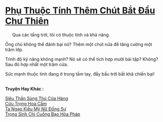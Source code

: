 <a href="https://truyentiki.com/phu-thuoc-tinh-them-chut-bat-dau-chu-thien.33761/" title="Phụ Thuộc Tính Thêm Chút Bắt Đầu Chư Thiên"><h1>Phụ Thuộc Tính Thêm Chút Bắt Đầu Chư Thiên</h1></a><div style="display:table"><img align="right" style="float: left; padding: 10px;" src="https://truyentiki.com/images/story/200x260/33761.jpg" alt="">Qua các tầng trời, tôi có thuộc tính và khả năng. <p></p> Ông chủ không thể đánh bại nó? Thêm một chút nữa để tăng cường một trăm lớp. <p></p> Trình độ kỹ năng không mạnh? Nó sẽ có thể tích hợp mười bài tập? Không? Sau đó hợp nhất một trăm cửa. <p></p> Sức mạnh thuộc tính đang ở trong tầm tay, đẩy bầu trời bất khả chiến bại!</div><p><br><b>Truyện Hay Khác :</b></p><a href="https://truyentiki.com/sieu-than-sung-thu-cua-hang.33760/" alt="Siêu Thần Sủng Thú Cửa Hàng">Siêu Thần Sủng Thú Cửa Hàng</a><br/><a href="https://github.com/nownovels/top500/tree/master/truyenhay/33902/" alt="Cửu Trọng Hoa Cẩm">Cửu Trọng Hoa Cẩm</a><br/><a href="https://github.com/nownovels/top500/tree/master/truyenhay/33781/" alt="Ta Ngạo Kiều Mỹ Nữ Đồng Sự">Ta Ngạo Kiều Mỹ Nữ Đồng Sự</a><br/><a href="https://github.com/nownovels/top500/tree/master/truyenhay/33866/" alt="Trọng Sinh Chi Cuồng Bạo Hỏa Pháp">Trọng Sinh Chi Cuồng Bạo Hỏa Pháp</a><br/>